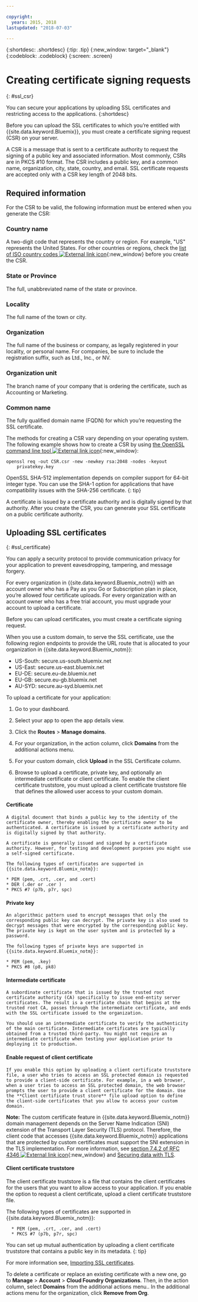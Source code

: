 ```yaml
---

copyright:
  years: 2015, 2018
lastupdated: "2018-07-03"

---
```


{:shortdesc: .shortdesc}
{:tip: .tip}
{:new_window: target="_blank"}
{:codeblock: .codeblock}
{:screen: .screen}

# Creating certificate signing requests
{: #ssl_csr}

You can secure your applications by uploading SSL certificates and restricting access to the applications.
{:shortdesc}

Before you can upload the SSL certificates to which you’re entitled with {{site.data.keyword.Bluemix}}, you must create a certificate signing request (CSR) on your server.

A CSR is a message that is sent to a certificate authority to request the signing of a public key and associated information. Most commonly, CSRs are in PKCS #10 format. The CSR includes a public key, and a common name, organization, city, state, country, and email. SSL certificate requests are accepted only with a CSR key length of 2048 bits.

## Required information

For the CSR to be valid, the following information must be entered when you generate the CSR:

### Country name

  A two-digit code that represents the country or region. For example, "US" represents the United States. For other countries or regions, check the [list of ISO country codes ![External link icon](../icons/launch-glyph.svg "External link icon")](https://www.iso.org/obp/ui/#search){:new_window} before you create the CSR.

### State or Province

  The full, unabbreviated name of the state or province.

### Locality

  The full name of the town or city.

### Organization

  The full name of the business or company, as legally registered in your locality, or personal name. For companies, be sure to include the registration suffix, such as Ltd., Inc., or NV.

### Organization unit

  The branch name of your company that is ordering the certificate, such as Accounting or Marketing.

### Common name

  The fully qualified domain name (FQDN) for which you’re requesting the SSL certificate.

The methods for creating a CSR vary depending on your operating system. The following example shows how to create a CSR by using [the OpenSSL command line tool ![External link icon](../icons/launch-glyph.svg "External link icon")](http://www.openssl.org/){:new_window}:

```
openssl req -out CSR.csr -new -newkey rsa:2048 -nodes -keyout
    privatekey.key
```

OpenSSL SHA-512 implementation depends on compiler support for 64-bit integer type. You can use the SHA-1 option for applications that have compatibility issues with the SHA-256 certificate.
{: tip}

A certificate is issued by a certificate authority and is digitally signed by that authority. After you create the CSR, you can generate your SSL certificate on a public certificate authority.

## Uploading SSL certificates
{: #ssl_certificate}

You can apply a security protocol to provide communication privacy for your application to prevent eavesdropping, tampering, and message forgery.

For every organization in {{site.data.keyword.Bluemix_notm}} with an account owner who has a Pay as you Go or Subscription plan in place, you’re allowed four certificate uploads. For every organization with an account owner who has a free trial account, you must upgrade your account to upload a certificate.

Before you can upload certificates, you must create a certificate signing request.

When you use a custom domain, to serve the SSL certificate, use the following region endpoints to provide the URL route that is allocated to your organization in {{site.data.keyword.Bluemix_notm}}:

* US-South: secure.us-south.bluemix.net
* US-East: secure.us-east.bluemix.net
* EU-DE: secure.eu-de.bluemix.net
* EU-GB: secure.eu-gb.bluemix.net
* AU-SYD: secure.au-syd.bluemix.net


To upload a certificate for your application:

1. Go to your dashboard.

2. Select your app to open the app details view.

3. Click the **Routes** > **Manage domains**.

4. For your organization, in the action column, click **Domains** from the additional actions menu.

5. For your custom domain, click **Upload** in the SSL Certificate column.

6. Browse to upload a certificate, private key, and optionally an intermediate certificate or client certificate. To enable the client certificate truststore, you must upload a client certificate truststore file that defines the allowed user access to your custom domain.

  #### Certificate

    A digital document that binds a public key to the identity of the certificate owner, thereby enabling the certificate owner to be authenticated. A certificate is issued by a certificate authority and is digitally signed by that authority.

    A certificate is generally issued and signed by a certificate authority. However, for testing and development purposes you might use a self-signed certificate.

    The following types of certificates are supported in {{site.data.keyword.Bluemix_notm}}:

	* PEM (pem, .crt, .cer, and .cert)
	* DER (.der or .cer )
	* PKCS #7 (p7b, p7r, spc)

  #### Private key

    An algorithmic pattern used to encrypt messages that only the corresponding public key can decrypt. The private key is also used to decrypt messages that were encrypted by the corresponding public key. The private key is kept on the user system and is protected by a password.

    The following types of private keys are supported in {{site.data.keyword.Bluemix_notm}}:

    * PEM (pem, .key)
    * PKCS #8 (p8, pk8)

  #### Intermediate certificate

    A subordinate certificate that is issued by the trusted root certificate authority (CA) specifically to issue end-entity server certificates. The result is a certificate chain that begins at the trusted root CA, passes through the intermediate certificate, and ends with the SSL certificate issued to the organization.

    You should use an intermediate certificate to verify the authenticity of the main certificate. Intermediate certificates are typically obtained from a trusted third-party. You might not require an intermediate certificate when testing your application prior to deploying it to production.

  #### Enable request of client certificate

    If you enable this option by uploading a client certificate truststore file, a user who tries to access an SSL protected domain is requested to provide a client-side certificate. For example, in a web browser, when a user tries to access an SSL protected domain, the web browser prompts the user to provide a client certificate for the domain. Use the **Client certificate trust store** file upload option to define the client-side certificates that you allow to access your custom domain.

  **Note:** The custom certificate feature in {{site.data.keyword.Bluemix_notm}} domain management depends on the Server Name Indication (SNI) extension of the Transport Layer Security (TLS) protocol. Therefore, the client code that accesses {{site.data.keyword.Bluemix_notm}} applications that are protected by custom certificates must support the SNI extension in the TLS implementation. For more information, see [section 7.4.2 of RFC 4346 ![External link icon](../icons/launch-glyph.svg "External link icon")](http://tools.ietf.org/html/rfc4346#section-7.4.2){:new_window} and [Securing data with TLS](/docs/get-support/appsectls.html).

  #### Client certificate truststore

  The client certificate truststore is a file that contains the client certificates for the users that you want to allow access to your application. If you enable the option to request a client certificate, upload a client certificate truststore file.

   The following types of certificates are supported in {{site.data.keyword.Bluemix_notm}}:

      * PEM (pem, .crt, .cer, and .cert)
      * PKCS #7 (p7b, p7r, spc)

  You can set up mutual authentication by uploading a client certificate truststore that contains a public key in its metadata.
  {: tip}

For more information see, [Importing SSL certificates](/docs/infrastructure/ssl-certificates/import-ssl-certificate.html#import-an-ssl-certificate).

To delete a certificate or replace an existing certificate with a new one, go to **Manage** > **Account** > **Cloud Foundry Organizations**. Then, in the action column, select **Domains** from the additional actions menu.. In the additional actions menu for the organization, click **Remove from Org**.
